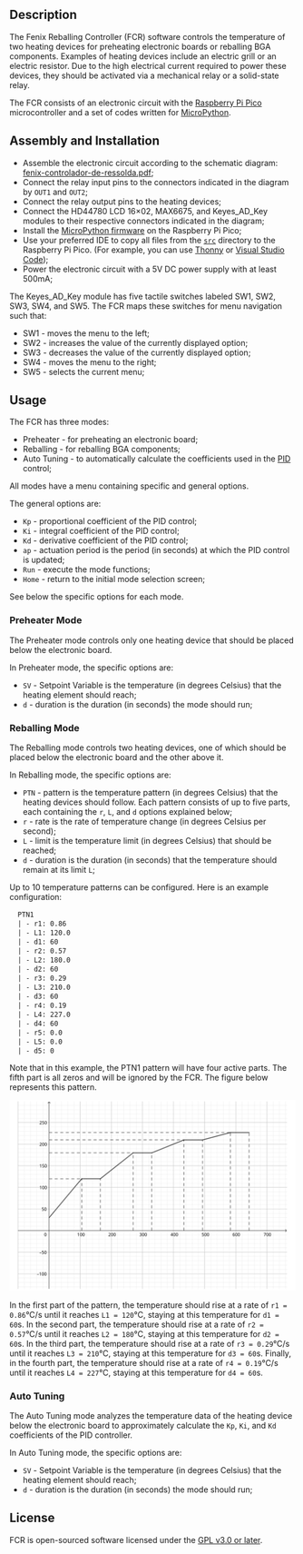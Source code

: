 ## Description

The Fenix Reballing Controller (FCR) software controls the temperature of two heating devices for preheating electronic boards or reballing BGA components. Examples of heating devices include an electric grill or an electric resistor. Due to the high electrical current required to power these devices, they should be activated via a mechanical relay or a solid-state relay.

The FCR consists of an electronic circuit with the [Raspberry Pi Pico](https://projects.raspberrypi.org/en/projects/getting-started-with-the-pico) microcontroller and a set of codes written for [MicroPython](https://www.micropython.org/).

## Assembly and Installation

  - Assemble the electronic circuit according to the schematic diagram: [fenix-controlador-de-ressolda.pdf](https://github.com/lcmaquino/fcr/tree/main/pcb/fenix-controlador-de-ressolda.pdf);
  - Connect the relay input pins to the connectors indicated in the diagram by `OUT1` and `OUT2`;
  - Connect the relay output pins to the heating devices;
  - Connect the HD44780 LCD 16×02, MAX6675, and Keyes_AD_Key modules to their respective connectors indicated in the diagram;
  - Install the [MicroPython firmware](https://projects.raspberrypi.org/en/projects/getting-started-with-the-pico/3) on the Raspberry Pi Pico;
  - Use your preferred IDE to copy all files from the [`src`](https://github.com/lcmaquino/fcr/tree/main/src) directory to the Raspberry Pi Pico. (For example, you can use [Thonny](https://thonny.org/) or [Visual Studio Code](https://code.visualstudio.com/));
  - Power the electronic circuit with a 5V DC power supply with at least 500mA;

  The Keyes_AD_Key module has five tactile switches labeled SW1, SW2, SW3, SW4, and SW5. The FCR maps these switches for menu navigation such that:

  - SW1 - moves the menu to the left;
  - SW2 - increases the value of the currently displayed option;
  - SW3 - decreases the value of the currently displayed option;
  - SW4 - moves the menu to the right;
  - SW5 - selects the current menu;

## Usage

  The FCR has three modes:
  - Preheater - for preheating an electronic board;
  - Reballing - for reballing BGA components;
  - Auto Tuning - to automatically calculate the coefficients used in the [PID](https://en.wikipedia.org/wiki/Proportional-integral-derivative_controller) control;

  All modes have a menu containing specific and general options.

  The general options are:
  - `Kp` - proportional coefficient of the PID control;
  - `Ki` - integral coefficient of the PID control;
  - `Kd` - derivative coefficient of the PID control;
  - `ap` - actuation period is the period (in seconds) at which the PID control is updated;
  - `Run` - execute the mode functions;
  - `Home` - return to the initial mode selection screen;

  See below the specific options for each mode.

### Preheater Mode

  The Preheater mode controls only one heating device that should be placed below the electronic board.

  In Preheater mode, the specific options are:
  - `SV` - Setpoint Variable is the temperature (in degrees Celsius) that the heating element should reach;
  - `d` - duration is the duration (in seconds) the mode should run;

### Reballing Mode

  The Reballing mode controls two heating devices, one of which should be placed below the electronic board and the other above it.

  In Reballing mode, the specific options are:
  - `PTN` - pattern is the temperature pattern (in degrees Celsius) that the heating devices should follow. Each pattern consists of up to five parts, each containing the `r`, `L`, and `d` options explained below;
  - `r` - rate is the rate of temperature change (in degrees Celsius per second);
  - `L` - limit is the temperature limit (in degrees Celsius) that should be reached;
  - `d` - duration is the duration (in seconds) that the temperature should remain at its limit `L`;

  Up to 10 temperature patterns can be configured. Here is an example configuration:
```
  PTN1
  | - r1: 0.86
  | - L1: 120.0
  | - d1: 60
  | - r2: 0.57
  | - L2: 180.0
  | - d2: 60
  | - r3: 0.29
  | - L3: 210.0
  | - d3: 60
  | - r4: 0.19
  | - L4: 227.0
  | - d4: 60
  | - r5: 0.0
  | - L5: 0.0
  | - d5: 0
```

  Note that in this example, the PTN1 pattern will have four active parts. The fifth part is all zeros and will be ignored by the FCR. The figure below represents this pattern.

  ![Image of the graph representing the PTN1 pattern](https://github.com/lcmaquino/fcr/blob/main/assets/plot_ptn1.svg)

  In the first part of the pattern, the temperature should rise at a rate of `r1 = 0.86`°C/s until it reaches `L1 = 120`°C, staying at this temperature for `d1 = 60`s. In the second part, the temperature should rise at a rate of `r2 = 0.57`°C/s until it reaches `L2 = 180`°C, staying at this temperature for `d2 = 60`s. In the third part, the temperature should rise at a rate of `r3 = 0.29`°C/s until it reaches `L3 = 210`°C, staying at this temperature for `d3 = 60`s. Finally, in the fourth part, the temperature should rise at a rate of `r4 = 0.19`°C/s until it reaches `L4 = 227`°C, staying at this temperature for `d4 = 60`s.

### Auto Tuning

  The Auto Tuning mode analyzes the temperature data of the heating device below the electronic board to approximately calculate the `Kp`, `Ki`, and `Kd` coefficients of the PID controller.

  In Auto Tuning mode, the specific options are:
  - `SV` - Setpoint Variable is the temperature (in degrees Celsius) that the heating element should reach;
  - `d` - duration is the duration (in seconds) the mode should run;

## License

FCR is open-sourced software licensed under the [GPL v3.0 or later](https://github.com/lcmaquino/ccolab/blob/main/LICENSE).
